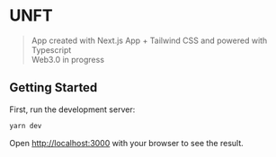 # UNFT

> App created with Next.js App + Tailwind CSS and powered with Typescript  
> Web3.0 in progress

## Getting Started

First, run the development server:

```bash
yarn dev
```

Open [http://localhost:3000](http://localhost:3000) with your browser to see the result.
